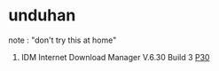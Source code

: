 # unduhan
note : "don't try this at home" 

1. IDM Internet Download Manager V.6.30 Build 3 [P30](http://cdn.p30download.com/?b=p30dl-software&f=Internet.Download.Manager.v6.30.Build.3_p30download.com.rar)




